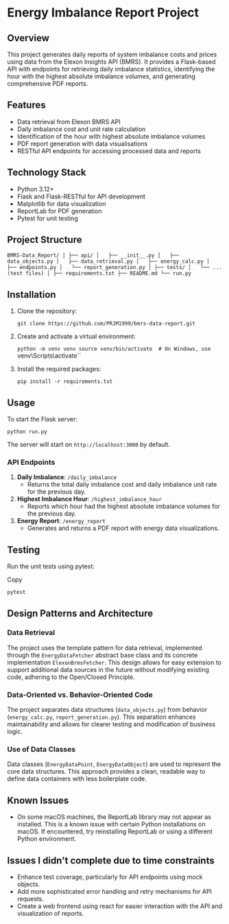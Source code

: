 Energy Imbalance Report Project
===============================

Overview
--------

This project generates daily reports of system imbalance costs and prices using data from the Elexon Insights API (BMRS). It provides a Flask-based API with endpoints for retrieving daily imbalance statistics, identifying the hour with the highest absolute imbalance volumes, and generating comprehensive PDF reports.

Features
--------

-   Data retrieval from Elexon BMRS API
-   Daily imbalance cost and unit rate calculation
-   Identification of the hour with highest absolute imbalance volumes
-   PDF report generation with data visualisations
-   RESTful API endpoints for accessing processed data and reports

Technology Stack
----------------

-   Python 3.12+
-   Flask and Flask-RESTful for API development
-   Matplotlib for data visualization
-   ReportLab for PDF generation
-   Pytest for unit testing

Project Structure
-----------------
`
BMRS-Data_Report/
│
├── api/
│   ├── __init__.py
│   ├── data_objects.py
│   ├── data_retrieval.py
│   ├── energy_calc.py
│   ├── endpoints.py
│   └── report_generation.py
│
├── tests/
│   └── ... (test files)
│
├── requirements.txt
├── README.md
└── run.py
`


Installation
------------

1.  Clone the repository:

    `git clone https://github.com/PRJM1999/bmrs-data-report.git`

2.  Create and activate a virtual environment:

    `python -m venv venv
    source venv/bin/activate  # On Windows, use `venv\Scripts\activate``

3.  Install the required packages:

    `pip install -r requirements.txt`

Usage
-----

To start the Flask server:

`python run.py`

The server will start on `http://localhost:3000` by default.


### API Endpoints

1.  **Daily Imbalance**: `/daily_imbalance`
    -   Returns the total daily imbalance cost and daily imbalance unit rate for the previous day.
2.  **Highest Imbalance Hour**: `/highest_imbalance_hour`
    -   Reports which hour had the highest absolute imbalance volumes for the previous day.
3.  **Energy Report**: `/energy_report`
    -   Generates and returns a PDF report with energy data visualizations.

Testing
-------

Run the unit tests using pytest:

Copy

`pytest`

Design Patterns and Architecture
--------------------------------

### Data Retrieval

The project uses the template pattern for data retrieval, implemented through the `EnergyDataFetcher` abstract base class and its concrete implementation `ElexonBrmsFetcher`. This design allows for easy extension to support additional data sources in the future without modifying existing code, adhering to the Open/Closed Principle.

### Data-Oriented vs. Behavior-Oriented Code

The project separates data structures (`data_objects.py`) from behavior (`energy_calc.py`, `report_generation.py`). This separation enhances maintainability and allows for clearer testing and modification of business logic.

### Use of Data Classes

Data classes (`EnergyDataPoint`, `EnergyDataObject`) are used to represent the core data structures. This approach provides a clean, readable way to define data containers with less boilerplate code.

Known Issues
------------

-   On some macOS machines, the ReportLab library may not appear as installed. This is a known issue with certain Python installations on macOS. If encountered, try reinstalling ReportLab or using a different Python environment.

Issues I didn't complete due to time constraints
-------------------

-   Enhance test coverage, particularly for API endpoints using mock objects.
-   Add more sophisticated error handling and retry mechanisms for API requests.
-   Create a web frontend using react for easier interaction with the API and visualization of reports.